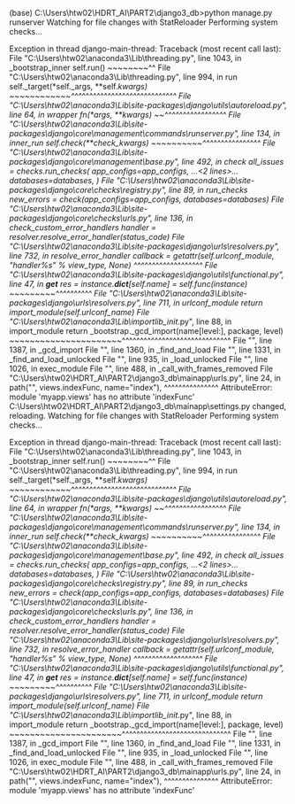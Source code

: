 (base) C:\Users\htw02\HDRT_AI\PART2\django3_db>python manage.py runserver
Watching for file changes with StatReloader
Performing system checks...

Exception in thread django-main-thread:
Traceback (most recent call last):
  File "C:\Users\htw02\anaconda3\Lib\threading.py", line 1043, in _bootstrap_inner
    self.run()
    ~~~~~~~~^^
  File "C:\Users\htw02\anaconda3\Lib\threading.py", line 994, in run
    self._target(*self._args, **self._kwargs)
    ~~~~~~~~~~~~^^^^^^^^^^^^^^^^^^^^^^^^^^^^^
  File "C:\Users\htw02\anaconda3\Lib\site-packages\django\utils\autoreload.py", line 64, in wrapper
    fn(*args, **kwargs)
    ~~^^^^^^^^^^^^^^^^^
  File "C:\Users\htw02\anaconda3\Lib\site-packages\django\core\management\commands\runserver.py", line 134, in inner_run
    self.check(**check_kwargs)
    ~~~~~~~~~~^^^^^^^^^^^^^^^^
  File "C:\Users\htw02\anaconda3\Lib\site-packages\django\core\management\base.py", line 492, in check
    all_issues = checks.run_checks(
        app_configs=app_configs,
    ...<2 lines>...
        databases=databases,
    )
  File "C:\Users\htw02\anaconda3\Lib\site-packages\django\core\checks\registry.py", line 89, in run_checks
    new_errors = check(app_configs=app_configs, databases=databases)
  File "C:\Users\htw02\anaconda3\Lib\site-packages\django\core\checks\urls.py", line 136, in check_custom_error_handlers
    handler = resolver.resolve_error_handler(status_code)
  File "C:\Users\htw02\anaconda3\Lib\site-packages\django\urls\resolvers.py", line 732, in resolve_error_handler
    callback = getattr(self.urlconf_module, "handler%s" % view_type, None)
                       ^^^^^^^^^^^^^^^^^^^
  File "C:\Users\htw02\anaconda3\Lib\site-packages\django\utils\functional.py", line 47, in __get__
    res = instance.__dict__[self.name] = self.func(instance)
                                         ~~~~~~~~~^^^^^^^^^^
  File "C:\Users\htw02\anaconda3\Lib\site-packages\django\urls\resolvers.py", line 711, in urlconf_module
    return import_module(self.urlconf_name)
  File "C:\Users\htw02\anaconda3\Lib\importlib\__init__.py", line 88, in import_module
    return _bootstrap._gcd_import(name[level:], package, level)
           ~~~~~~~~~~~~~~~~~~~~~~^^^^^^^^^^^^^^^^^^^^^^^^^^^^^^
  File "<frozen importlib._bootstrap>", line 1387, in _gcd_import
  File "<frozen importlib._bootstrap>", line 1360, in _find_and_load
  File "<frozen importlib._bootstrap>", line 1331, in _find_and_load_unlocked
  File "<frozen importlib._bootstrap>", line 935, in _load_unlocked
  File "<frozen importlib._bootstrap_external>", line 1026, in exec_module
  File "<frozen importlib._bootstrap>", line 488, in _call_with_frames_removed
  File "C:\Users\htw02\HDRT_AI\PART2\django3_db\mainapp\urls.py", line 24, in <module>
    path("", views.indexFunc, name="index"),
             ^^^^^^^^^^^^^^^
AttributeError: module 'myapp.views' has no attribute 'indexFunc'
C:\Users\htw02\HDRT_AI\PART2\django3_db\mainapp\settings.py changed, reloading.
Watching for file changes with StatReloader
Performing system checks...

Exception in thread django-main-thread:
Traceback (most recent call last):
  File "C:\Users\htw02\anaconda3\Lib\threading.py", line 1043, in _bootstrap_inner
    self.run()
    ~~~~~~~~^^
  File "C:\Users\htw02\anaconda3\Lib\threading.py", line 994, in run
    self._target(*self._args, **self._kwargs)
    ~~~~~~~~~~~~^^^^^^^^^^^^^^^^^^^^^^^^^^^^^
  File "C:\Users\htw02\anaconda3\Lib\site-packages\django\utils\autoreload.py", line 64, in wrapper
    fn(*args, **kwargs)
    ~~^^^^^^^^^^^^^^^^^
  File "C:\Users\htw02\anaconda3\Lib\site-packages\django\core\management\commands\runserver.py", line 134, in inner_run
    self.check(**check_kwargs)
    ~~~~~~~~~~^^^^^^^^^^^^^^^^
  File "C:\Users\htw02\anaconda3\Lib\site-packages\django\core\management\base.py", line 492, in check
    all_issues = checks.run_checks(
        app_configs=app_configs,
    ...<2 lines>...
        databases=databases,
    )
  File "C:\Users\htw02\anaconda3\Lib\site-packages\django\core\checks\registry.py", line 89, in run_checks
    new_errors = check(app_configs=app_configs, databases=databases)
  File "C:\Users\htw02\anaconda3\Lib\site-packages\django\core\checks\urls.py", line 136, in check_custom_error_handlers
    handler = resolver.resolve_error_handler(status_code)
  File "C:\Users\htw02\anaconda3\Lib\site-packages\django\urls\resolvers.py", line 732, in resolve_error_handler
    callback = getattr(self.urlconf_module, "handler%s" % view_type, None)
                       ^^^^^^^^^^^^^^^^^^^
  File "C:\Users\htw02\anaconda3\Lib\site-packages\django\utils\functional.py", line 47, in __get__
    res = instance.__dict__[self.name] = self.func(instance)
                                         ~~~~~~~~~^^^^^^^^^^
  File "C:\Users\htw02\anaconda3\Lib\site-packages\django\urls\resolvers.py", line 711, in urlconf_module
    return import_module(self.urlconf_name)
  File "C:\Users\htw02\anaconda3\Lib\importlib\__init__.py", line 88, in import_module
    return _bootstrap._gcd_import(name[level:], package, level)
           ~~~~~~~~~~~~~~~~~~~~~~^^^^^^^^^^^^^^^^^^^^^^^^^^^^^^
  File "<frozen importlib._bootstrap>", line 1387, in _gcd_import
  File "<frozen importlib._bootstrap>", line 1360, in _find_and_load
  File "<frozen importlib._bootstrap>", line 1331, in _find_and_load_unlocked
  File "<frozen importlib._bootstrap>", line 935, in _load_unlocked
  File "<frozen importlib._bootstrap_external>", line 1026, in exec_module
  File "<frozen importlib._bootstrap>", line 488, in _call_with_frames_removed
  File "C:\Users\htw02\HDRT_AI\PART2\django3_db\mainapp\urls.py", line 24, in <module>
    path("", views.indexFunc, name="index"),
             ^^^^^^^^^^^^^^^
AttributeError: module 'myapp.views' has no attribute 'indexFunc'
